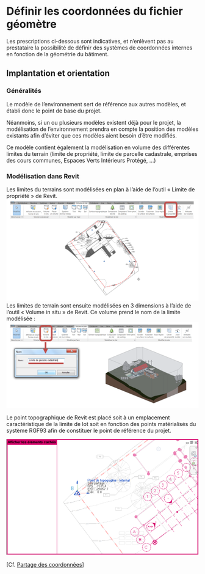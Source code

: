 # Définir les coordonnées du fichier géomètre

Les prescriptions ci-dessous sont indicatives, et n’enlèvent pas au prestataire la possibilité de définir des systèmes de coordonnées internes en fonction de la géométrie du bâtiment.

## Implantation et orientation

### Généralités

Le modèle de l’environnement sert de référence aux autres modèles, et établi donc le point de base du projet.

Néanmoins, si un ou plusieurs modèles existent déjà pour le projet, la modélisation de l’environnement prendra en compte la position des modèles existants afin d’éviter que ces modèles aient besoin d’être modifiés.

Ce modèle contient également la modélisation en volume des différentes limites du terrain \(limite de propriété, limite de parcelle cadastrale, emprises des cours communes, Espaces Verts Intérieurs Protégé, …\)

### Modélisation dans Revit

Les limites du terrains sont modélisées en plan à l’aide de l’outil « Limite de propriété » de Revit.
![](/02_Modelisation/01_geometre/images/GEOMETRE_ENV_01.PNG)  
Les limites de terrain sont ensuite modélisées en 3 dimensions à l’aide de l’outil « Volume in situ » de Revit. Ce volume prend le nom de la limite modélisée :  
![](/02_Modelisation/01_geometre/images/GEOMETRE_ENV_02.PNG)

Le point topographique de Revit est placé soit à un emplacement caractéristique de la limite de lot soit en fonction des points matérialisés du système RGF93 afin de constituer le point de référence du projet.

![](/02_Modelisation/01_geometre/images/GEOMETRE_ENV_03.png)

\[Cf. [Partage des coordonnées](/02_Modelisation/00_communs/georeferencement-rvt.md)\]
